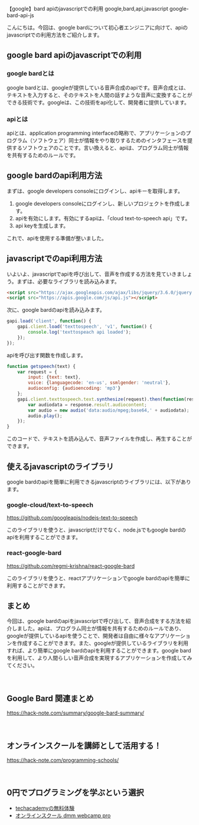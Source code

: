 【google】bard apiのjavascriptでの利用
google,bard,api,javascript
google-bard-api-js

こんにちは。今回は、google bardについて初心者エンジニアに向けて、apiのjavascriptでの利用方法をご紹介します。

## google bard apiのjavascriptでの利用
### google bardとは
google bardとは、googleが提供している音声合成のapiです。音声合成とは、テキストを入力すると、そのテキストを人間の話すような音声に変換することができる技術です。googleは、この技術をapi化して、開発者に提供しています。

### apiとは
apiとは、application programming interfaceの略称で、アプリケーションのプログラム（ソフトウェア）同士が情報をやり取りするためのインタフェースを提供するソフトウェアのことです。言い換えると、apiは、プログラム同士が情報を共有するためのルールです。

## google bardのapi利用方法
まずは、google developers consoleにログインし、apiキーを取得します。

1. google developers consoleにログインし、新しいプロジェクトを作成します。
2. apiを有効にします。有効にするapiは、「cloud text-to-speech api」です。
3. api keyを生成します。

これで、apiを使用する準備が整いました。

## javascriptでのapi利用方法
いよいよ、javascriptでapiを呼び出して、音声を作成する方法を見ていきましょう。まずは、必要なライブラリを読み込みます。

```html
<script src="https://ajax.googleapis.com/ajax/libs/jquery/3.6.0/jquery.min.js"></script>
<script src="https://apis.google.com/js/api.js"></script>
```

次に、google bardのapiを読み込みます。

```javascript
gapi.load('client', function() {
    gapi.client.load('texttospeech', 'v1', function() {
        console.log('texttospeach api loaded');
    });
});
```

apiを呼び出す関数を作成します。

```javascript
function getspeech(text) {
    var request = {
        input: {text: text},
        voice: {languagecode: 'en-us', ssmlgender: 'neutral'},
        audioconfig: {audioencoding: 'mp3'}
    };
    gapi.client.texttospeech.text.synthesize(request).then(function(response) {
        var audiodata = response.result.audiocontent;
        var audio = new audio('data:audio/mpeg;base64,' + audiodata);
        audio.play();
    });
}
```

このコードで、テキストを読み込んで、音声ファイルを作成し、再生することができます。

## 使えるjavascriptのライブラリ
google bardのapiを簡単に利用できるjavascriptのライブラリには、以下があります。

### google-cloud/text-to-speech
https://github.com/googleapis/nodejs-text-to-speech

このライブラリを使うと、javascriptだけでなく、node.jsでもgoogle bardのapiを利用することができます。

### react-google-bard
https://github.com/regmi-krishna/react-google-bard

このライブラリを使うと、reactアプリケーションでgoogle bardのapiを簡単に利用することができます。

## まとめ
今回は、google bardのapiをjavascriptで呼び出して、音声合成をする方法を紹介しました。apiは、プログラム同士が情報を共有するためのルールであり、googleが提供しているapiを使うことで、開発者は自由に様々なアプリケーションを作成することができます。また、googleが提供しているライブラリを利用すれば、より簡単にgoogle bardのapiを利用することができます。google bardを利用して、より人間らしい音声合成を実現するアプリケーションを作成してみてください。

　

## Google Bard 関連まとめ
https://hack-note.com/summary/google-bard-summary/

　

## オンラインスクールを講師として活用する！
https://hack-note.com/programming-schools/

　

## 0円でプログラミングを学ぶという選択
- [techacademyの無料体験](//af.moshimo.com/af/c/click?a_id=2612475&amp;p_id=1555&amp;pc_id=2816&amp;pl_id=22706&amp;url=https%3a%2f%2ftechacademy.jp%2fhtmlcss-trial%3futm_source%3dmoshimo%26utm_medium%3daffiliate%26utm_campaign%3dtextad)
- [オンラインスクール dmm webcamp pro](//af.moshimo.com/af/c/click?a_id=2612482&amp;p_id=1363&amp;pc_id=2297&amp;pl_id=39999&amp;guid=on)

